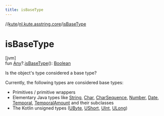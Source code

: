 ```yaml
---
title: isBaseType
---
```

//[kute](../../index.html)/[nl.kute.asstring.core](index.html)/[isBaseType](is-base-type.html)



# isBaseType



[jvm]\
fun [Any](https://kotlinlang.org/api/latest/jvm/stdlib/kotlin/-any/index.html)?.[isBaseType](is-base-type.html)(): [Boolean](https://kotlinlang.org/api/latest/jvm/stdlib/kotlin/-boolean/index.html)



Is the object's type considered a base type?



Currently, the following types are considered base types:



- 
   Primitives / primitive wrappers
- 
   Elementary Java types like [String](https://kotlinlang.org/api/latest/jvm/stdlib/kotlin/-string/index.html), [Char](https://kotlinlang.org/api/latest/jvm/stdlib/kotlin/-char/index.html), [CharSequence](https://kotlinlang.org/api/latest/jvm/stdlib/kotlin/-char-sequence/index.html), [Number](https://kotlinlang.org/api/latest/jvm/stdlib/kotlin/-number/index.html), [Date](https://docs.oracle.com/javase/8/docs/api/java/util/Date.html), [Temporal](https://docs.oracle.com/javase/8/docs/api/java/time/temporal/Temporal.html), [TemporalAmount](https://docs.oracle.com/javase/8/docs/api/java/time/temporal/TemporalAmount.html) and their subclasses
- 
   The Kotlin unsigned types ([UByte](https://kotlinlang.org/api/latest/jvm/stdlib/kotlin/-u-byte/index.html), [UShort](https://kotlinlang.org/api/latest/jvm/stdlib/kotlin/-u-short/index.html), [UInt](https://kotlinlang.org/api/latest/jvm/stdlib/kotlin/-u-int/index.html), [ULong](https://kotlinlang.org/api/latest/jvm/stdlib/kotlin/-u-long/index.html))





